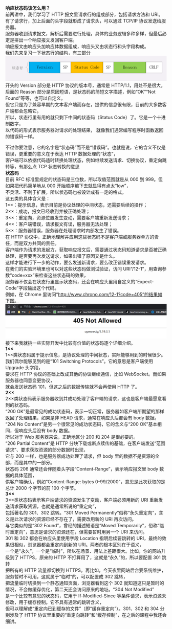 **响应状态码该怎么用？**</br>
前两讲中，我们学习了 HTTP 报文里请求行的组成部分，包括请求方法和 URI。有了请求行，加上后面的头字段就形成了请求头，可以通过 TCP/IP 协议发送给服务器。</br>
服务器收到请求报文，解析后需要进行处理，具体的业务逻辑多种多样，但最后必定是拼出一个响应报文发回客户端。</br>
响应报文由响应头加响应体数据组成，响应头又由状态行和头字段构成。</br>
我们先来复习一下状态行的结构，有三部分</br>
![img_32.png](img_32.png)</br>
开头的 Version 部分是 HTTP 协议的版本号，通常是 HTTP/1.1，用处不是很大。</br>
后面的 Reason 部分是原因短语，是状态码的简短文字描述，例如“OK”“Not Found”等等，也可以自定义。</br>
但它只是为了兼容早期的文本客户端而存在，提供的信息很有限，目前的大多数客户端都会忽略它。</br>
所以，状态行里有用的就只剩下中间的状态码（Status Code）了。它是一个十进制数字，</br>
以代码的形式表示服务器对请求的处理结果， 就像我们通常编写程序时函数返回的错误码一样。</br>

不过你要注意，它的名字是“状态码”而不是“错误码”。也就是说，它的含义不仅是错误，更重要的意义在于表达 HTTP 数据处理的“状态”，</br>
客户端可以依据代码适时转换处理状态，例如继续发送请求、切换协议，重定向跳转等，有那么点 TCP 状态转换的意思</br>
**状态码**</br>
目前 RFC 标准里规定的状态码是三位数，所以取值范围就是从 000 到 999。但如果把代码简单地从 000 开始顺序编下去就显得有点太“low”，</br> 
不灵活、不利于扩展，所以状态码也被设计成有一定的格式。</br>
这五类的具体含义是：</br>
1××：提示信息，表示目前是协议处理的中间状态，还需要后续的操作；</br>
2××：成功，报文已经收到并被正确处理；</br>
3××：重定向，资源位置发生变动，需要客户端重新发送请求；</br>
4××：客户端错误，请求报文有误，服务器无法处理；</br>
5××：服务器错误，服务器在处理请求时内部发生了错误。</br>
在 HTTP 协议中，正确地理解并应用这些状态码不是客户端或服务器单方的责任，而是双方共同的责任。</br>
客户端作为请求的发起方，获取响应报文后，需要通过状态码知道请求是否被正确处理，是否要再次发送请求，如果出错了原因又是什么。</br>
这样才能进行下一步的动作，要么发送新请求，要么改正错误重发请求。</br>
在我们的实验环境里也可以对这些状态码做测试验证，访问 URI“/12-1”，用查询参数“code=xxx”来检查这些状态码的效果，</br>
服务器不仅会在状态行里显示状态码，还会在响应头里用自定义的“Expect-Code”字段输出这个代码。</br>
例如，在 Chrome 里访问“http://www.chrono.com/12-1?code=405”的结果如下图。</br>
![img_33.png](img_33.png)</br>
接下来我就挑一些实际开发中比较有价值的状态码逐个详细介绍。</br>
**1××**</br>
1××类状态码属于提示信息，是协议处理的中间状态，实际能够用到的时候很少。</br>
我们偶尔能够见到的是“101 Switching Protocols”。它的意思是客户端使用 Upgrade 头字段，</br>
要求在 HTTP 协议的基础上改成其他的协议继续通信，比如 WebSocket。而如果服务器也同意变更协议，</br>
就会发送状态码 101，但这之后的数据传输就不会再使用 HTTP 了。</br>
**2××**</br>
2××类状态码表示服务器收到并成功处理了客户端的请求，这也是客户端最愿意看到的状态码。</br>
“200 OK”是最常见的成功状态码，表示一切正常，服务器如客户端所期望的那样返回了处理结果，如果是非 HEAD 请求，通常在响应头后都会有 body 数据。</br>
“204 No Content”是另一个很常见的成功状态码，它的含义与“200 OK”基本相同，但响应头后没有 body 数据。</br>
所以对于 Web 服务器来说，正确地区分 200 和 204 是很必要的。</br>
“206 Partial Content”是 HTTP 分块下载或断点续传的基础，在客户端发送“范围请求”、要求获取资源的部分数据时出现，</br>
它与 200 一样，也是服务器成功处理了请求，但 body 里的数据不是资源的全部，而是其中的一部分。</br>
状态码 206 通常还会伴随着头字段“Content-Range”，表示响应报文里 body 数据的具体范围，</br>
供客户端确认，例如“Content-Range: bytes 0-99/2000”，意思是此次获取的是总计 2000 个字节的前 100 个字节。</br>
**3××**</br>
3××类状态码表示客户端请求的资源发生了变动，客户端必须用新的 URI 重新发送请求获取资源，也就是通常所说的“重定向”，</br>
包括著名的 301、302 跳转。“301 Moved Permanently”俗称“永久重定向”，含义是此次请求的资源已经不存在了，需要改用新的 URI 再次访问。</br>
与它类似的是“302 Found”，曾经的描述短语是“Moved Temporarily”，俗称“临时重定向”，意思是请求的资源还在，但需要暂时用另一个 URI 来访问。</br>
301 和 302 都会在响应头里使用字段 Location 指明后续要跳转的 URI，最终的效果很相似，浏览器都会重定向到新的 URI。两者的根本区别在于语义，</br>
一个是“永久”，一个是“临时”，所以在场景、用法上差距很大。比如，你的网站升级到了 HTTPS，原来的 HTTP 不打算用了，这就是“永久”的，所以要配置 301 跳转</br>
把所有的 HTTP 流量都切换到 HTTPS。再比如，今天夜里网站后台要系统维护，服务暂时不可用，这就属于“临时”的，可以配置成 302 跳转，</br>
把流量临时切换到一个静态通知页面，浏览器看到这个 302 就知道这只是暂时的情况，不会做缓存优化，第二天还会访问原来的地址。“304 Not Modified” </br>
是一个比较有意思的状态码，它用于 If-Modified-Since 等条件请求，表示资源未修改，用于缓存控制。它不具有通常的跳转含义，</br>
但可以理解成“重定向已到缓存的文件”（即“缓存重定向”）。301、302 和 304 分别涉及了 HTTP 协议里重要的“重定向跳转”和“缓存控制”，在之后的课程中我还会细讲。</br>



















